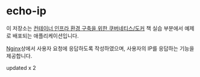 # echo-ip
이 저장소는 [컨테이너 인프라 환경 구축을 위한 쿠버네티스/도커](https://yes24.com) 책 실습 부분에서 예제로 배포되는 애플리케이션입니다. 

[Nginx](https://nginx.org)상에서 사용자 요청에 응답하도록 작성하였으며, 사용자의 IP를 응답하는 기능을 제공합니다.

updated x 2
